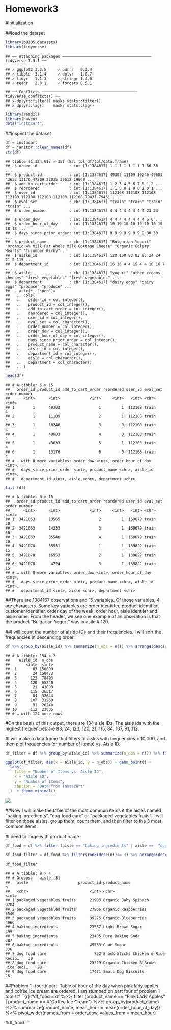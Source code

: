Homework3
================

\#Initialization

\#\#load the dataset

``` r
library(p8105.datasets)
library(tidyverse)
```

    ## ── Attaching packages ─────────────────────────────────────── tidyverse 1.3.1 ──

    ## ✓ ggplot2 3.3.5     ✓ purrr   0.3.4
    ## ✓ tibble  3.1.4     ✓ dplyr   1.0.7
    ## ✓ tidyr   1.1.3     ✓ stringr 1.4.0
    ## ✓ readr   2.0.1     ✓ forcats 0.5.1

    ## ── Conflicts ────────────────────────────────────────── tidyverse_conflicts() ──
    ## x dplyr::filter() masks stats::filter()
    ## x dplyr::lag()    masks stats::lag()

``` r
library(readxl)
library(haven)
data("instacart")
```

\#\#inspect the dataset

``` r
df = instacart
df = janitor::clean_names(df)
str(df)
```

    ## tibble [1,384,617 × 15] (S3: tbl_df/tbl/data.frame)
    ##  $ order_id              : int [1:1384617] 1 1 1 1 1 1 1 1 36 36 ...
    ##  $ product_id            : int [1:1384617] 49302 11109 10246 49683 43633 13176 47209 22035 39612 19660 ...
    ##  $ add_to_cart_order     : int [1:1384617] 1 2 3 4 5 6 7 8 1 2 ...
    ##  $ reordered             : int [1:1384617] 1 1 0 0 1 0 0 1 0 1 ...
    ##  $ user_id               : int [1:1384617] 112108 112108 112108 112108 112108 112108 112108 112108 79431 79431 ...
    ##  $ eval_set              : chr [1:1384617] "train" "train" "train" "train" ...
    ##  $ order_number          : int [1:1384617] 4 4 4 4 4 4 4 4 23 23 ...
    ##  $ order_dow             : int [1:1384617] 4 4 4 4 4 4 4 4 6 6 ...
    ##  $ order_hour_of_day     : int [1:1384617] 10 10 10 10 10 10 10 10 18 18 ...
    ##  $ days_since_prior_order: int [1:1384617] 9 9 9 9 9 9 9 9 30 30 ...
    ##  $ product_name          : chr [1:1384617] "Bulgarian Yogurt" "Organic 4% Milk Fat Whole Milk Cottage Cheese" "Organic Celery Hearts" "Cucumber Kirby" ...
    ##  $ aisle_id              : int [1:1384617] 120 108 83 83 95 24 24 21 2 115 ...
    ##  $ department_id         : int [1:1384617] 16 16 4 4 15 4 4 16 16 7 ...
    ##  $ aisle                 : chr [1:1384617] "yogurt" "other creams cheeses" "fresh vegetables" "fresh vegetables" ...
    ##  $ department            : chr [1:1384617] "dairy eggs" "dairy eggs" "produce" "produce" ...
    ##  - attr(*, "spec")=
    ##   .. cols(
    ##   ..   order_id = col_integer(),
    ##   ..   product_id = col_integer(),
    ##   ..   add_to_cart_order = col_integer(),
    ##   ..   reordered = col_integer(),
    ##   ..   user_id = col_integer(),
    ##   ..   eval_set = col_character(),
    ##   ..   order_number = col_integer(),
    ##   ..   order_dow = col_integer(),
    ##   ..   order_hour_of_day = col_integer(),
    ##   ..   days_since_prior_order = col_integer(),
    ##   ..   product_name = col_character(),
    ##   ..   aisle_id = col_integer(),
    ##   ..   department_id = col_integer(),
    ##   ..   aisle = col_character(),
    ##   ..   department = col_character()
    ##   .. )

``` r
head(df)
```

    ## # A tibble: 6 × 15
    ##   order_id product_id add_to_cart_order reordered user_id eval_set order_number
    ##      <int>      <int>             <int>     <int>   <int> <chr>           <int>
    ## 1        1      49302                 1         1  112108 train               4
    ## 2        1      11109                 2         1  112108 train               4
    ## 3        1      10246                 3         0  112108 train               4
    ## 4        1      49683                 4         0  112108 train               4
    ## 5        1      43633                 5         1  112108 train               4
    ## 6        1      13176                 6         0  112108 train               4
    ## # … with 8 more variables: order_dow <int>, order_hour_of_day <int>,
    ## #   days_since_prior_order <int>, product_name <chr>, aisle_id <int>,
    ## #   department_id <int>, aisle <chr>, department <chr>

``` r
tail (df)
```

    ## # A tibble: 6 × 15
    ##   order_id product_id add_to_cart_order reordered user_id eval_set order_number
    ##      <int>      <int>             <int>     <int>   <int> <chr>           <int>
    ## 1  3421063      13565                 2         1  169679 train              30
    ## 2  3421063      14233                 3         1  169679 train              30
    ## 3  3421063      35548                 4         1  169679 train              30
    ## 4  3421070      35951                 1         1  139822 train              15
    ## 5  3421070      16953                 2         1  139822 train              15
    ## 6  3421070       4724                 3         1  139822 train              15
    ## # … with 8 more variables: order_dow <int>, order_hour_of_day <int>,
    ## #   days_since_prior_order <int>, product_name <chr>, aisle_id <int>,
    ## #   department_id <int>, aisle <chr>, department <chr>

\#\#There are 1384167 observations and 15 variables. Of those variables,
4 are characters. Some key variables are order identiifer, product
identifier, customer identifier, order day of the week, order hour,
aisle identiier and aisle name. From the header, we see one example of
an obseration is that the product “Bulgarian Yogurt” was in asile \#
120.

\#\#I will count the number of aislde IDs and their frequencies. I will
sort the frequencies in descending order.

``` r
df %>% group_by(aisle_id) %>% summarize(n_obs = n()) %>% arrange(desc(n_obs))
```

    ## # A tibble: 134 × 2
    ##    aisle_id  n_obs
    ##       <int>  <int>
    ##  1       83 150609
    ##  2       24 150473
    ##  3      123  78493
    ##  4      120  55240
    ##  5       21  41699
    ##  6      115  36617
    ##  7       84  32644
    ##  8      107  31269
    ##  9       91  26240
    ## 10      112  23635
    ## # … with 124 more rows

\#On the basis of this output, there are 134 aisle IDs. The aisle ids
with the highest frequencies are 83, 24, 123, 120, 21, 115, 84, 107, 91,
112.

\#I will make a data frame that filters to aisles with frequencies &gt;
10,000, and then plot frequencies (or number of items) vs. Aisle ID.

``` r
df_filter = df %>% group_by(aisle_id) %>% summarize(n_obs = n()) %>% filter(n_obs > 10000) %>% arrange(aisle_id)

ggplot(df_filter, aes(x = aisle_id, y = n_obs)) + geom_point() + 
  labs(
    title = "Number of Items vs. Aisle ID",
    x = "Aisle ID",
    y = "Number of Items",
    caption = "Data from Instacart"
  )  + theme_minimal()
```

![](Homework3_files/figure-gfm/unnamed-chunk-4-1.png)<!-- -->

\#\#Now I will make the table of the most common items it the aisles
named “baking ingredients”, “dog food care” or “packaged vegetables
fruits”. I will filter on those aisles, group them, count them, and then
filter to the 3 most common items.

\#I need to mrge with product name

``` r
df_food = df %>% filter (aisle == "baking ingredients" | aisle ==  "dog food care" | aisle == "packaged vegetables fruits") %>% group_by(aisle) %>% count(product_id, product_name)

df_food_filter = df_food %>% filter(rank(desc(n))<= 3) %>% arrange(desc(n))
                    
df_food_filter
```

    ## # A tibble: 9 × 4
    ## # Groups:   aisle [3]
    ##   aisle                      product_id product_name                           n
    ##   <chr>                           <int> <chr>                              <int>
    ## 1 packaged vegetables fruits      21903 Organic Baby Spinach                9784
    ## 2 packaged vegetables fruits      27966 Organic Raspberries                 5546
    ## 3 packaged vegetables fruits      39275 Organic Blueberries                 4966
    ## 4 baking ingredients              23537 Light Brown Sugar                    499
    ## 5 baking ingredients              23405 Pure Baking Soda                     387
    ## 6 baking ingredients              49533 Cane Sugar                           336
    ## 7 dog food care                     722 Snack Sticks Chicken & Rice Recip…    30
    ## 8 dog food care                   23329 Organix Chicken & Brown Rice Reci…    28
    ## 9 dog food care                   17471 Small Dog Biscuits                    26

\#\#Problem 1 -fourth part. Table of hour of the day when pink lady
apples and coffee ice cream are ordered. I am stumped on part four of
problem 1 too!!! \#\`\`\`{r} \#df\_food = df %&gt;% filter
(product\_name == “Pink Lady Apples” \| product\_name == \#“Coffee Ice
Cream”) %&gt;% group\_by(product\_name) %&gt;% summarize(product\_name,
mean\_hour = mean(order\_hour\_of\_day)) %&gt;% pivot\_wider(names\_from
= order\_dow, values\_from = mean\_hour)

\#df\_food \`\`\`
